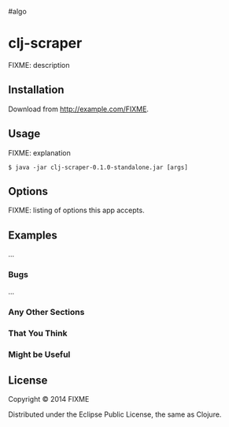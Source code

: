 #algo
# clj-scraper

FIXME: description

## Installation

Download from http://example.com/FIXME.

## Usage

FIXME: explanation

    $ java -jar clj-scraper-0.1.0-standalone.jar [args]

## Options

FIXME: listing of options this app accepts.

## Examples

...

### Bugs

...

### Any Other Sections
### That You Think
### Might be Useful

## License

Copyright © 2014 FIXME

Distributed under the Eclipse Public License, the same as Clojure.
